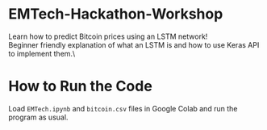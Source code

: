 # EMTech-Hackathon-Workshop
Learn how to predict Bitcoin prices using an LSTM network!\
Beginner friendly explanation of what an LSTM is and how to use Keras API to implement them.\

# How to Run the Code
Load `EMTech.ipynb` and `bitcoin.csv` files in Google Colab and run the program as usual.
